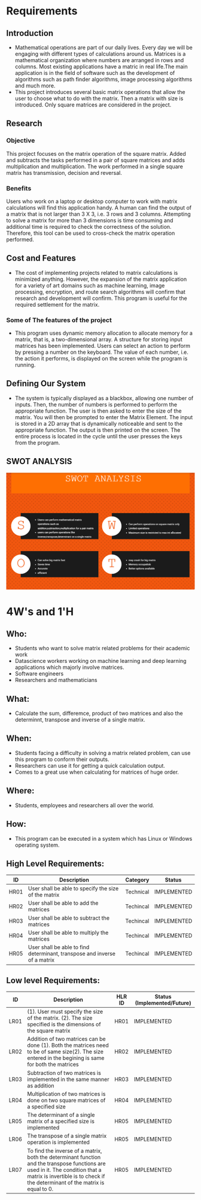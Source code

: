 # Requirements
## Introduction
  * Mathematical operations are part of our daily lives. Every day we will be engaging with different types of calculations around us. Matrices is a mathematical organization where numbers are arranged in rows and columns. Most existing applications have a matric in real life.The main application is in the field of software such as the development of algorithms such as path finder algorithms, image processing algorithms and much more.
  * This project introduces several basic matrix operations that allow the user to choose what to do with the matrix. Then a matrix with size is introduced. Only square matrices are considered in the project.
## Research

### Objective
This project focuses on the matrix operation of the square matrix. Added and subtracts the tasks performed in a pair of square matrices and adds multiplication and multiplication. The work performed in a single square matrix has transmission, decision and reversal.

### Benefits

Users who work on a laptop or desktop computer to work with matrix calculations will find this application handy. A human can find the output of a matrix that is not larger than 3 X 3, i.e. 3 rows and 3 columns. Attempting to solve a matrix for more than 3 dimensions is time consuming and additional time is required to check the correctness of the solution. Therefore, this tool can be used to cross-check the matrix operation performed.


## Cost and Features

 * The cost of implementing projects related to matrix calculations is minimized anything. However, the expansion of the matrix application for a variety of art domains such as machine learning, image processing, encryption, and route search algorithms will confirm that research and development will confirm. This program is useful for the required settlement for the matrix.
 
 ### Some of The features of the project

 * This program uses dynamic memory allocation to allocate memory for a matrix, that is, a two-dimensional array. A structure for storing input matrices has been implemented. Users can select an action to perform by pressing a number on the keyboard. The value of each number, i.e. the action it performs, is displayed on the screen while the program is running.


## Defining Our System
* The system is typically displayed as a blackbox, allowing one number of inputs. Then, the number of numbers is performed to perform the appropriate function. The user is then asked to enter the size of the matrix. You will then be prompted to enter the Matrix Element. The input is stored in a 2D array that is dynamically noticeable and sent to the appropriate function. The output is then printed on the screen. The entire process is located in the cycle until the user presses the keys from the program.

## SWOT ANALYSIS

![SWOT-Sample](https://github.com/vatsal26/M1_CalculatorMatrix/blob/main/1_Requirements/SWOT.png)

# 4W&#39;s and 1&#39;H

## Who:
 * Students who want to solve matrix related problems for their academic work
 * Datascience workers working on machine learning and deep learning applications which majorly involve matrices.
 * Software engineers
 * Researchers and mathematicians

## What:
 * Calculate the sum, differemce, product of two matrices and also the determinnt, transpose and inverse of a single matrix.


## When:
 * Students facing a difficulty in solving a matrix related problem, can use this program to conform their outputs.
 * Researchers can use it for getting a quick calculation output.
 * Comes to a great use when calculating for matrices of huge order.

## Where:
 * Students, employees and researchers all over the world.

## How:
 * This program can be executed in a system which has Linux or Windows operating system. 

## High Level Requirements: 
| ID | Description | Category | Status | 
| ----- | ----- | ------- | ---------|
| HR01 | User shall be able to specify the size of the matrix |Technical| IMPLEMENTED |
| HR02 | User shall be able to add the matrices| Techincal | IMPLEMENTED | 
| HR03 | User shall be able to subtract the matrices| Techincal |  IMPLEMENTED  |
| HR04 | User shall be able to multiply the matrices | Techincal |  IMPLEMENTED  |
| HR05 | User shall be able to find determinant, transpose and inverse of a matrix | Techincal |  IMPLEMENTED  |
##  Low level Requirements:
 
| ID | Description | HLR ID | Status (Implemented/Future) |
| ------ | --------- | ------ | ----- |
| LR01 | (1). User must specify the size of the matrix.                                                    (2). The size specified is the dimensions of the square matrix | HR01 |  IMPLEMENTED  |
| LR02 | Addition of two matrices can be done (1). Both the matrices need to be of same size(2). The size entered in the begining is same for both the matrices | HR02 |  IMPLEMENTED |
| LR03 | Subtraction of two matrices is implemented in the same manner as addition| HR03 | IMPLEMENTED |
| LR04 | Multiplication of two matrices is done on two square matrices of a specified size| HR04 |  IMPLEMENTED  |
| LR05 | The determinant of a single matrix of a specified size is implemented| HR05 |  IMPLEMENTED  |
| LR06 | The transpose of a single matrix operation is implemented | HR05 |  IMPLEMENTED  |
| LR07 | To find the inverse of a matrix, both the determinant function and the transpose functions are used in it. The condition that a matrix is invertible is to check if the determinant of the matrix is equal to 0. | HR05 |  IMPLEMENTED  |
